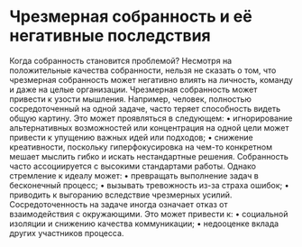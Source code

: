 # Чрезмерная собранность и её негативные последствия

Когда собранность становится проблемой?
Несмотря на положительные качества собранности, нельзя не сказать о том, что чрезмерная собранность может негативно влиять на личность, команду и даже на целые организации. Чрезмерная собранность может привести к узости мышления. Например, человек, полностью сосредоточенный на одной задаче, часто теряет способность видеть общую картину. Это может проявляться в следующем:
• игнорирование альтернативных возможностей или концентрация на одной цели может привести к упущению важных идей или подходов;
• снижение креативности, поскольку гиперфокусировка на чем-то конкретном мешает мыслить гибко и искать нестандартные решения.
Собранность часто ассоциируется с высокими стандартами работы. Однако стремление к идеалу может:
• превращать выполнение задач в бесконечный процесс;
• вызывать тревожность из-за страха ошибок;
• приводить к выгоранию вследствие чрезмерных усилий.
Сосредоточенность на задаче иногда означает отказ от взаимодействия с окружающими. Это может привести к:
• социальной изоляции и снижению качества коммуникации;
• недооценке вклада других участников процесса.
